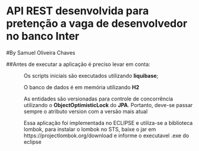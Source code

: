# API REST desenvolvida para pretenção a vaga de desenvolvedor no banco Inter
#By Samuel Oliveira Chaves

##Antes de executar a aplicação é preciso levar em conta:

<ol>
<ul> Os scripts iniciais são executados utilizando <b>liquibase</b>;</ul>
<ul> O banco de dados é em memória utilizando <b>H2</b></ul>
<ul> As entidades são versionadas para controle de concorrência utilizando o <b>ObjectOptimisticLock</b> do <b>JPA</b>. Portanto, deve-se passar sempre o atributo version com a versão mais atual</ul>
<ul> Essa aplicação foi implementada no ECLIPSE e utiliza-se a biblioteca lombok, para instalar o lombok no STS, baixe o jar em https://projectlombok.org/download e informe o executavel .exe do eclipse</ul>
</ol>